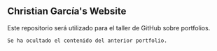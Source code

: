 ## Christian García's Website

Este repositorio será utilizado para el taller de GitHub sobre portfolios.

`Se ha ocultado el contenido del anterior portfolio.`

<!--Here i'll be showing all of my work. 

http://chgv99.github.io/

The site is currently unavailable because it's not finished yet.-->
